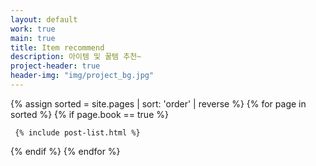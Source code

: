 ```yaml
---
layout: default
work: true
main: true
title: Item recommend
description: 아이템 및 꿀템 추천~
project-header: true
header-img: "img/project_bg.jpg"
---
```


<div class="catalogue">
{% assign sorted = site.pages | sort: 'order' | reverse %}
{% for page in sorted %}
{% if page.book == true %}

     {% include post-list.html %}

{% endif %}
{% endfor %}

</div>
